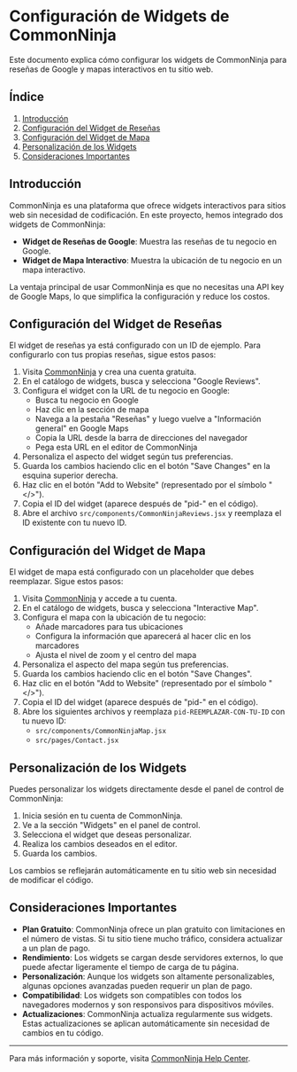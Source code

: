 # Configuración de Widgets de CommonNinja

Este documento explica cómo configurar los widgets de CommonNinja para reseñas de Google y mapas interactivos en tu sitio web.

## Índice

1. [Introducción](#introducción)
2. [Configuración del Widget de Reseñas](#configuración-del-widget-de-reseñas)
3. [Configuración del Widget de Mapa](#configuración-del-widget-de-mapa)
4. [Personalización de los Widgets](#personalización-de-los-widgets)
5. [Consideraciones Importantes](#consideraciones-importantes)

## Introducción

CommonNinja es una plataforma que ofrece widgets interactivos para sitios web sin necesidad de codificación. En este proyecto, hemos integrado dos widgets de CommonNinja:

- **Widget de Reseñas de Google**: Muestra las reseñas de tu negocio en Google.
- **Widget de Mapa Interactivo**: Muestra la ubicación de tu negocio en un mapa interactivo.

La ventaja principal de usar CommonNinja es que no necesitas una API key de Google Maps, lo que simplifica la configuración y reduce los costos.

## Configuración del Widget de Reseñas

El widget de reseñas ya está configurado con un ID de ejemplo. Para configurarlo con tus propias reseñas, sigue estos pasos:

1. Visita [CommonNinja](https://www.commoninja.com/) y crea una cuenta gratuita.
2. En el catálogo de widgets, busca y selecciona "Google Reviews".
3. Configura el widget con la URL de tu negocio en Google:
   - Busca tu negocio en Google
   - Haz clic en la sección de mapa
   - Navega a la pestaña "Reseñas" y luego vuelve a "Información general" en Google Maps
   - Copia la URL desde la barra de direcciones del navegador
   - Pega esta URL en el editor de CommonNinja
4. Personaliza el aspecto del widget según tus preferencias.
5. Guarda los cambios haciendo clic en el botón "Save Changes" en la esquina superior derecha.
6. Haz clic en el botón "Add to Website" (representado por el símbolo "</>").
7. Copia el ID del widget (aparece después de "pid-" en el código).
8. Abre el archivo `src/components/CommonNinjaReviews.jsx` y reemplaza el ID existente con tu nuevo ID.

## Configuración del Widget de Mapa

El widget de mapa está configurado con un placeholder que debes reemplazar. Sigue estos pasos:

1. Visita [CommonNinja](https://www.commoninja.com/) y accede a tu cuenta.
2. En el catálogo de widgets, busca y selecciona "Interactive Map".
3. Configura el mapa con la ubicación de tu negocio:
   - Añade marcadores para tus ubicaciones
   - Configura la información que aparecerá al hacer clic en los marcadores
   - Ajusta el nivel de zoom y el centro del mapa
4. Personaliza el aspecto del mapa según tus preferencias.
5. Guarda los cambios haciendo clic en el botón "Save Changes".
6. Haz clic en el botón "Add to Website" (representado por el símbolo "</>").
7. Copia el ID del widget (aparece después de "pid-" en el código).
8. Abre los siguientes archivos y reemplaza `pid-REEMPLAZAR-CON-TU-ID` con tu nuevo ID:
   - `src/components/CommonNinjaMap.jsx`
   - `src/pages/Contact.jsx`

## Personalización de los Widgets

Puedes personalizar los widgets directamente desde el panel de control de CommonNinja:

1. Inicia sesión en tu cuenta de CommonNinja.
2. Ve a la sección "Widgets" en el panel de control.
3. Selecciona el widget que deseas personalizar.
4. Realiza los cambios deseados en el editor.
5. Guarda los cambios.

Los cambios se reflejarán automáticamente en tu sitio web sin necesidad de modificar el código.

## Consideraciones Importantes

- **Plan Gratuito**: CommonNinja ofrece un plan gratuito con limitaciones en el número de vistas. Si tu sitio tiene mucho tráfico, considera actualizar a un plan de pago.
- **Rendimiento**: Los widgets se cargan desde servidores externos, lo que puede afectar ligeramente el tiempo de carga de tu página.
- **Personalización**: Aunque los widgets son altamente personalizables, algunas opciones avanzadas pueden requerir un plan de pago.
- **Compatibilidad**: Los widgets son compatibles con todos los navegadores modernos y son responsivos para dispositivos móviles.
- **Actualizaciones**: CommonNinja actualiza regularmente sus widgets. Estas actualizaciones se aplican automáticamente sin necesidad de cambios en tu código.

---

Para más información y soporte, visita [CommonNinja Help Center](https://help.commoninja.com/).